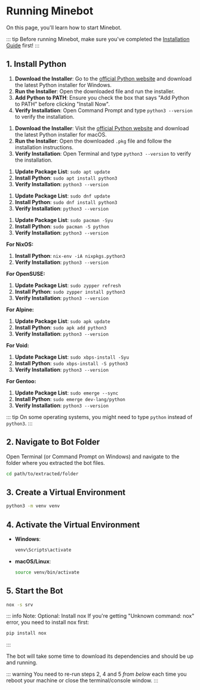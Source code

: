 # Running Minebot

On this page, you'll learn how to start Minebot.

::: tip
Before running Minebot, make sure you've completed the [Installation Guide](./installation) first!
:::

## 1. Install Python

<Tabs>
<TabPanel title="Windows">

1. **Download the Installer**: Go to the [official Python website](https://www.python.org/downloads/windows/) and download the latest Python installer for Windows.
2. **Run the Installer**: Open the downloaded file and run the installer.
3. **Add Python to PATH**: Ensure you check the box that says "Add Python to PATH" before clicking "Install Now".
4. **Verify Installation**: Open Command Prompt and type `python3 --version` to verify the installation.

</TabPanel>
<TabPanel title="macOS">

1. **Download the Installer**: Visit the [official Python website](https://www.python.org/downloads/macos/) and download the latest Python installer for macOS.
2. **Run the Installer**: Open the downloaded `.pkg` file and follow the installation instructions.
3. **Verify Installation**: Open Terminal and type `python3 --version` to verify the installation.

</TabPanel>
<TabPanel title="Debian/Ubuntu">

1. **Update Package List**: `sudo apt update`
2. **Install Python**: `sudo apt install python3`
3. **Verify Installation**: `python3 --version`

</TabPanel>
<TabPanel title="Fedora">

1. **Update Package List**: `sudo dnf update`
2. **Install Python**: `sudo dnf install python3`
3. **Verify Installation**: `python3 --version`

</TabPanel>
<TabPanel title="Arch">

1. **Update Package List**: `sudo pacman -Syu`
2. **Install Python**: `sudo pacman -S python`
3. **Verify Installation**: `python3 --version`

</TabPanel>
<TabPanel title="Linux (Other)">

**For NixOS:**
1. **Install Python**: `nix-env -iA nixpkgs.python3`
2. **Verify Installation**: `python3 --version`

**For OpenSUSE:**
1. **Update Package List**: `sudo zypper refresh`
2. **Install Python**: `sudo zypper install python3`
3. **Verify Installation**: `python3 --version`

**For Alpine:**
1. **Update Package List**: `sudo apk update`
2. **Install Python**: `sudo apk add python3`
3. **Verify Installation**: `python3 --version`

**For Void:**
1. **Update Package List**: `sudo xbps-install -Syu`
2. **Install Python**: `sudo xbps-install -S python3`
3. **Verify Installation**: `python3 --version`

**For Gentoo:**
1. **Update Package List**: `sudo emerge --sync`
2. **Install Python**: `sudo emerge dev-lang/python`
3. **Verify Installation**: `python3 --version`

</TabPanel>
</Tabs>

::: tip
On some operating systems, you might need to type `python` instead of `python3`.
:::

## 2. Navigate to Bot Folder

Open Terminal (or Command Prompt on Windows) and navigate to the folder where you extracted the bot files.
```sh
cd path/to/extracted/folder
```

## 3. Create a Virtual Environment
```sh
python3 -m venv venv
```

## 4. Activate the Virtual Environment
- **Windows**:
    ```sh
    venv\Scripts\activate
    ```
- **macOS/Linux**:
    ```sh
    source venv/bin/activate
    ```
## 5. Start the Bot
```sh
nox -s srv
```

::: info Note: Optional: Install nox
If you're getting "Unknown command: nox" error, you need to install nox first:
```sh
pip install nox
```
:::

The bot will take some time to download its dependencies and should be up and running. 

::: warning
You need to re-run steps 2, 4 and 5 _from below_ each time you reboot your machine or close the terminal/console window.
:::
